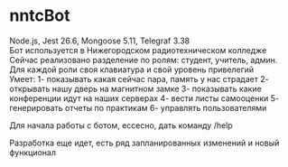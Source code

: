 # nntcBot
Node.js, Jest 26.6, Mongoose 5.11, Telegraf 3.38\
Бот используется в Нижегородском радиотехническом колледже\
Сейчас реализовано разделение по ролям: студент, учитель, админ.\
Для каждой роли своя клавиатура и свой уровень привелегий\
Умеет:
1- показывать какая сейчас пара, память у нас страдает
2- открывать нашу дверь на магнитном замке
3- показывать какие конференции идут на наших серверах
4- вести листы самооценки
5- генерировать отчеты по практикам
6- управлять пользователями

Для начала работы с ботом, ессесно, дать команду /help

Разработка еще идет, есть ряд запланированных изменений и новый функционал